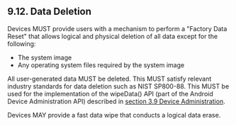 ## 9.12\. Data Deletion

Devices MUST provide users with a mechanism to perform a "Factory Data Reset"
that allows logical and physical deletion of all data except for the following:

   * The system image
   * Any operating system files required by the system image

All user-generated data MUST be deleted. This MUST satisfy relevant industry
standards for data deletion such as NIST SP800-88\. This MUST be used for the
implementation of the wipeData() API (part of the Android Device Administration
API) described in [section 3.9 Device Administration](#3_9_device_administration).

Devices MAY provide a fast data wipe that conducts a logical data erase.

